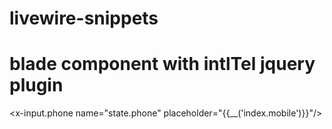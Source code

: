 # livewire-snippets

# blade component with intlTel jquery plugin
<x-input.phone name="state.phone" placeholder="{{__('index.mobile')}}"/>
